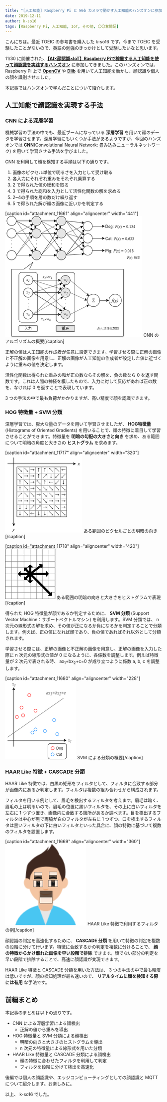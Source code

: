 ```yaml
---
title: "[人工知能] Raspberry Pi と Web カメラで動かす人工知能のハンズオンに参加してきました (前編)"
date: 2019-12-11
author: k-so16
tags: [Raspberry Pi, 人工知能, IoT, その他, 〇〇奮闘記]
---
```


こんにちは。最近 TOEIC の参考書を購入した k-so16 です。今まで TOEIC を受験したことがないので、英語の勉強のきっかけとして受験したいなと思います。

11/30 に開催された、**[【AI×顔認識×IoT】Raspberry Piで稼働する人工知能を使って顔認識を実践するハンズオン](https://monoxit.connpass.com/event/153411/)** に参加してきました。このハンズオンでは、 Raspberry Pi 上で **[OpenCV](https://opencv.org/)** や **[Dlib](http://dlib.net/)** を用いて人工知能を動かし、顔認識や個人の顔を識別させました。

本記事ではハンズオンで学んだことについて紹介します。

## 人工知能で顔認識を実現する手法
### CNN による深層学習
機械学習の手法の中でも、最近ブームになっている **深層学習** を用いて顔のデータを学習させます。深層学習にもいくつか手法があるようですが、今回のハンズオンでは **CNN**(Convolutional Neural Network: 畳み込みニューラルネットワーク) を用いて学習させる手法を学びました。

CNN を利用して顔を検知する手順は以下の通りです。

1. 画像のピクセル単位で明るさを入力として受け取る
1. 各入力にそれぞれ重みをそれぞれ乗算する
1. 2 で得られた値の総和を取る
1. 3 で得られた総和を入力として活性化関数の解を求める
1. 2~4の手順を層の数だけ繰り返す
1. 5 で得られた解が顔の画像に近いかを判定する

[caption id="attachment_11661" align="aligncenter" width="441"]<img src="images/face-recognition-ai-on-raspberry-pi_prequel-1.png" alt="" width="441" height="387" class="size-full wp-image-11661" /> CNN のアルゴリズムの概要[/caption]

正解の値は人工知能の作成者が任意に設定できます。学習させる際に正解の画像と不正解の画像を用意し、正解の画像が人工知能の作成者が設定した値に近づくように重みの値を決定します。

活性化関数は得られた重みの和が正の数ならその解を、負の数なら 0 を返す関数です。これは人間の神経を模したもので、入力に対して反応があれば正の数を、なければ 0 を返すことで表現しています。

3 つの手法の中で最も負荷がかかりますが、高い精度で顔を認識できます。

### HOG 特徴量 + SVM 分類
深層学習では、膨大な量のデータを用いて学習させましたが、 **HOG特徴量** (Histograms of Oriented Gradients) を用いることで、顔の特徴に着目して学習させることができます。特徴量を **明暗の勾配の大きさと向き** を求め、ある範囲について明暗の角度と大きさの **ヒストグラム** を求めます。

[caption id="attachment_11717" align="aligncenter" width="320"]<img src="images/face-recognition-ai-on-raspberry-pi_prequel-2.png" alt="" width="248" height="248" class="size-full wp-image-11717" /> ある範囲のピクセルごとの明暗の向き[/caption]

[caption id="attachment_11718" align="aligncenter" width="420"]<img src="images/face-recognition-ai-on-raspberry-pi_prequel-3.png" alt="" width="161" height="161" class="size-full wp-image-11718" /> ある範囲の明暗の向きと大きさをヒストグラムで表現[/caption]

得られた HOG 特徴量が顔であるか判定するために、 **SVM 分類** (Support Vector Machine：サポートベクトルマシン) を利用します。SVM 分類では、 n 次元の線形式の解を求め、その値が正になるか負になるかを判定することで分類します。例えば、正の値になれば顔であり、負の値であればそれ以外として分類されます。

学習させる際には、正解の画像と不正解の画像を用意し、正解の画像を入力した際に n 次元の線形式の値が 0 になるように、各係数を調整します。例えば特徴量が 2 次元で表される時、 ax<sub>1</sub>+bx<sub>2</sub>+c=0 が成り立つように係数 a, b, c を調整します。

[caption id="attachment_11680" align="aligncenter" width="228"]<img src="images/face-recognition-ai-on-raspberry-pi_prequel-4.png" alt="" width="228" height="251" class="size-full wp-image-11680" /> SVM による分類の概要[/caption]

### HAAR Like 特徴 + CASCADE 分類
HAAR Like 特徴では、白黒の矩形をフィルタとして、フィルタに合致する部分が画像内にあるか判定します。フィルタは複数の組み合わせから構成されます。

フィルタを用いる例として、眉毛を検出するフィルタを考えます。眉毛は暗く、眉毛の上は明るいので、眉毛の位置に黒いフィルタを、その上に白いフィルタを左右に 1 つずつ置き、画像内に合致する箇所があるか調べます。目を検出するフィルタは中心が黒で両脇が白のフィルタが左右に 1 つずつ、口を検出するフィルタは黒いフィルタの下に白いフィルタといった具合に、顔の特徴に基づいて複数のフィルタを設置します。

[caption id="attachment_11669" align="aligncenter" width="360"]<img src="images/face-recognition-ai-on-raspberry-pi_prequel-5.png" alt="" width="261" height="261" class="size-full wp-image-11669" /> HAAR Like 特徴で利用するフィルタの例[/caption]

顔認識の判定を高速化するために、 **CASCADE 分類** を用いて特徴の判定を複数の段階に分けて行います。特徴に合致するかの判定を複数に分けることで、 **顔の特徴からかけ離れた画像を早い段階で排除** できます。顔でない部分の判定を早い段階で排除することで、高速に顔認識が実現できます。

HAAR Like 特徴と CASCADE 分類を用いた方法は、 3 つの手法の中で最も精度は低いですが、顔の検知処理が最も速いので、 **リアルタイムに顔を検知する際には有用** な手法です。

## 前編まとめ
本記事のまとめは以下の通りです。

- CNN による深層学習による顔検出
    - 正解の値から重みを導出
- HOG 特徴量と SVM 分類による顔検出
    - 明暗の向きと大きさのヒストグラムを導出
    - n 次元の特徴量による線形式を用いた分類
- HAAR Like 特徴量と CASCADE 分類による顔検出
    - 顔の特徴に合わせたフィルタを利用して判定
    - フィルタを段階に分けて検出を高速化

後編では個人の顔認識や、エッジコンピューティングとしての顔認識と MQTT について紹介します。お楽しみに。

以上、 k-so16 でした。


[^svm]: SVM: Support Vector Machine
